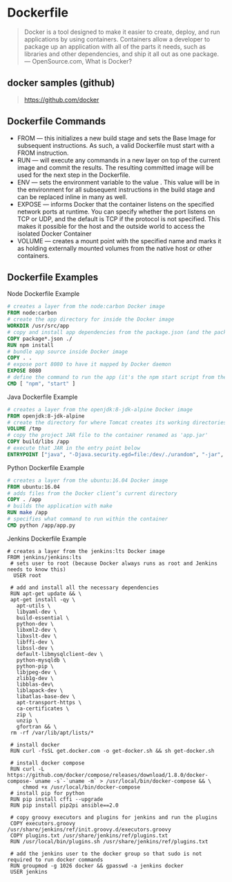 # Dockerfile

> Docker is a tool designed to make it easier to create, deploy, and run applications by using containers. Containers allow a developer to package up an application with all of the parts it needs, such as libraries and other dependencies, and ship it all out as one package. — OpenSource.com, What is Docker?

## docker samples (github)

> https://github.com/docker

## Dockerfile Commands

- FROM — this initializes a new build stage and sets the Base Image for subsequent instructions. As such, a valid Dockerfile must start with a FROM instruction.
- RUN — will execute any commands in a new layer on top of the current image and commit the results. The resulting committed image will be used for the next step in the Dockerfile.
- ENV — sets the environment variable <key> to the value <value>. This value will be in the environment for all subsequent instructions in the build stage and can be replaced inline in many as well.
- EXPOSE — informs Docker that the container listens on the specified network ports at runtime. You can specify whether the port listens on TCP or UDP, and the default is TCP if the protocol is not specified. This makes it possible for the host and the outside world to access the isolated Docker Container
- VOLUME — creates a mount point with the specified name and marks it as holding externally mounted volumes from the native host or other containers.

## Dockerfile Examples

Node Dockerfile Example

```dockerfile
# creates a layer from the node:carbon Docker image
FROM node:carbon
# create the app directory for inside the Docker image
WORKDIR /usr/src/app
# copy and install app dependencies from the package.json (and the package-lock.json) into the root of the directory created above
COPY package*.json ./
RUN npm install
# bundle app source inside Docker image
COPY . .
# expose port 8080 to have it mapped by Docker daemon
EXPOSE 8080
# define the command to run the app (it's the npm start script from the package.json file)
CMD [ "npm", "start" ]
```

Java Dockerfile Example

```dockerfile
# creates a layer from the openjdk:8-jdk-alpine Docker image
FROM openjdk:8-jdk-alpine
# create the directory for where Tomcat creates its working directories
VOLUME /tmp
# copy the project JAR file to the container renamed as 'app.jar'
COPY build/libs /app
# execute that JAR in the entry point below
ENTRYPOINT ["java", "-Djava.security.egd=file:/dev/./urandom", "-jar", "/app/java-example.jar"]
```

Python Dockerfile Example

```dockerfile
# creates a layer from the ubuntu:16.04 Docker image
FROM ubuntu:16.04
# adds files from the Docker client’s current directory
COPY . /app
# builds the application with make
RUN make /app
# specifies what command to run within the container
CMD python /app/app.py
```

Jenkins Dockerfile Example

```
# creates a layer from the jenkins:lts Docker image
FROM jenkins/jenkins:lts
 # sets user to root (because Docker always runs as root and Jenkins needs to know this)
  USER root

 # add and install all the necessary dependencies
 RUN apt-get update && \
 apt-get install -qy \
   apt-utils \
   libyaml-dev \
   build-essential \
   python-dev \
   libxml2-dev \
   libxslt-dev \
   libffi-dev \
   libssl-dev \
   default-libmysqlclient-dev \
   python-mysqldb \
   python-pip \
   libjpeg-dev \
   zlib1g-dev \
   libblas-dev\
   liblapack-dev \
   libatlas-base-dev \
   apt-transport-https \
   ca-certificates \
   zip \
   unzip \
   gfortran && \
 rm -rf /var/lib/apt/lists/*

 # install docker
 RUN curl -fsSL get.docker.com -o get-docker.sh && sh get-docker.sh

 # install docker compose
 RUN curl -L https://github.com/docker/compose/releases/download/1.8.0/docker-compose-`uname -s`-`uname -m` > /usr/local/bin/docker-compose && \
     chmod +x /usr/local/bin/docker-compose
 # install pip for python
 RUN pip install cffi --upgrade
 RUN pip install pip2pi ansible==2.0

 # copy groovy executors and plugins for jenkins and run the plugins
 COPY executors.groovy /usr/share/jenkins/ref/init.groovy.d/executors.groovy
 COPY plugins.txt /usr/share/jenkins/ref/plugins.txt
 RUN /usr/local/bin/plugins.sh /usr/share/jenkins/ref/plugins.txt

 # add the jenkins user to the docker group so that sudo is not required to run docker commands
 RUN groupmod -g 1026 docker && gpasswd -a jenkins docker
 USER jenkins
```
